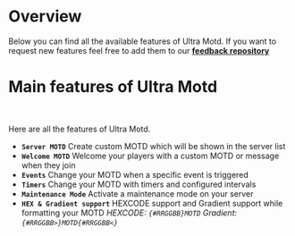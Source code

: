 # Overview
Below you can find all the available features of Ultra Motd. If you want to request new features feel free to add them to our **[feedback repository](https://github.com/TechsCode-Team/Feedback/discussions/categories/suggestions)**
<br>

# Main features of Ultra Motd
<br>

Here are all the features of Ultra Motd.
<br>

* **`Server MOTD`**
  Create custom MOTD which will be shown in the server list
* **`Welcome MOTD`**
  Welcome your players with a custom MOTD or message when they join
* **`Events`**
  Change your MOTD when a specific event is triggered
* **`Timers`**
  Change your MOTD with timers and configured intervals
* **`Maintenance Mode`**
  Activate a maintenance mode on your server
* **`HEX & Gradient support`**
  HEXCODE support and Gradient support while formatting your MOTD
  *HEXCODE: `{#RRGGBB}MOTD`*
  *Gradient: `{#RRGGBB>}MOTD{#RRGGBB<}`*
